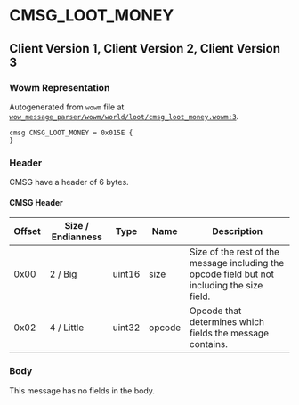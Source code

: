 # CMSG_LOOT_MONEY

## Client Version 1, Client Version 2, Client Version 3

### Wowm Representation

Autogenerated from `wowm` file at [`wow_message_parser/wowm/world/loot/cmsg_loot_money.wowm:3`](https://github.com/gtker/wow_messages/tree/main/wow_message_parser/wowm/world/loot/cmsg_loot_money.wowm#L3).
```rust,ignore
cmsg CMSG_LOOT_MONEY = 0x015E {
}
```
### Header

CMSG have a header of 6 bytes.

#### CMSG Header

| Offset | Size / Endianness | Type   | Name   | Description |
| ------ | ----------------- | ------ | ------ | ----------- |
| 0x00   | 2 / Big           | uint16 | size   | Size of the rest of the message including the opcode field but not including the size field.|
| 0x02   | 4 / Little        | uint32 | opcode | Opcode that determines which fields the message contains.|

### Body

This message has no fields in the body.

